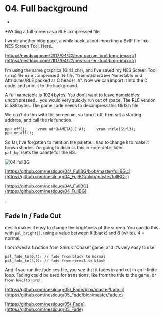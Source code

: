 # 04. Full background

+

+Writing a full screen as a RLE compressed file.

I wrote another blog page, a while back, about importing a BMP file into NES Screen Tool. Here…

[https://nesdoug.com/2017/04/22/nes-screen-tool-bmp-import/](https://nesdoug.com/2017/04/22/nes-screen-tool-bmp-import/)

I’m using the same graphics \(Girl3.chr\), and I’ve saved my NES Screen Tool \(.nss\) file as a compressed rle file, “Nametable/Save Nametable and Attributes/RLE packed as C header .h”. Now we can import it into the C code, and print it to the background.

A full nametable is 1024 bytes. You don’t want to leave nametables uncompressed… you would very quickly run out of space. The RLE version is 588 bytes. The game code needs to decompress this Girl3.h file.

We can’t do this with the screen on, so turn it off, then set a starting address, and call the rle function.

`ppu_off();    
vram_adr(NAMETABLE_A);    
vram_unrle(Girl3);    
ppu_on_all();`

So far, I’ve forgotten to mention the palette. I had to change it to make it brown shades. I’m going to discuss this in more detail later.  
`pal_bg()`sets the palette for the BG.

![04\_fullBG](https://nesdoug.files.wordpress.com/2018/09/04_fullbg.png?w=924)

[https://github.com/nesdoug/04\_FullBG/blob/master/fullBG.c](https://github.com/nesdoug/04_FullBG/blob/master/fullBG.c)

[https://github.com/nesdoug/04\_FullBG](https://github.com/nesdoug/04_FullBG)

.

## Fade In / Fade Out

neslib makes it easy to change the brightness of the screen. You can do this with `pal_bright()`, using a value between 0 \(black\) and 8 \(white\). 4 = normal.

I borrowed a function from Shiru’s “Chase” game, and it’s very easy to use.

`pal_fade_to(0,4); // fade from black to normal`  
`pal_fade_to(4,0); // fade from normal to black`

And if you run the fade.nes file, you see that it fades in and out in an infinite loop. Fading could be used for transitions, like from the title to the game, or from level to level.

[https://github.com/nesdoug/05\_Fade/blob/master/fade.c](https://github.com/nesdoug/05_Fade/blob/master/fade.c)

[https://github.com/nesdoug/05\_Fade](https://github.com/nesdoug/05_Fade)

